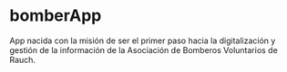 # bomberApp
App nacida con la misión de ser el primer paso hacia la digitalización y gestión  de la información de la Asociación de Bomberos Voluntarios de Rauch. 
